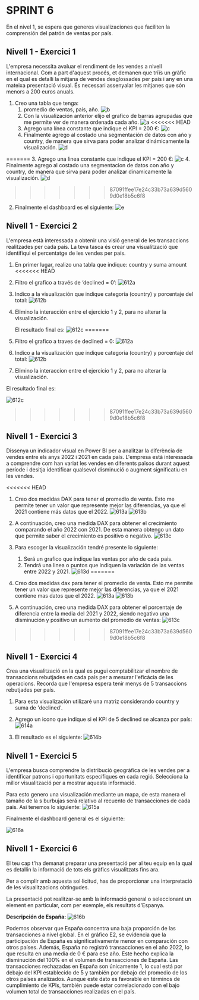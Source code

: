
# SPRINT 6

En el nivel 1, se espera que generes visualizaciones que faciliten la comprensión del patrón de ventas por país. 

## Nivell 1 -  Exercici 1

L'empresa necessita avaluar el rendiment de les vendes a nivell internacional. Com a part d'aquest procés, et demanen que triïs un gràfic en el qual es detalli la mitjana de vendes desglossades per país i any en una mateixa presentació visual. És necessari assenyalar les mitjanes que són menors a 200 euros anuals.

1. Creo una tabla que tenga:
    1. promedio de ventas, país, año.
   ![b](files_6/611b.png)
    2. Con la visualización anterior elijo el grafico de barras agrupadas que me permite ver de manera ordenada cada año. 
    ![a](files_6/611a.png)
<<<<<<< HEAD
    3. Agrego una línea constante que indique el KPI = 200 €:
    ![c](files_6/611c.png)
    4. Finalmente agrego al costado una segmentación de datos con año y country, de manera que sirva para poder analizar dinámicamente la visualización.
    ![d](files_6/611d.png)

=======
    3. Agrego una linea constante que indique el KPI = 200 €:
    ![c](files_6/611c.png)
    4. Finalmente agrego al costado una segmentacion de datos con año y country, de manera que sirva para poder analizar dinamicamente la visualización.
    ![d](files_6/611d.png)
   
>>>>>>> 87091ffee17e24c33b73a639d5609d0e18b5c6f8
2. Finalmente el dashboard es el siguiente:
![e](files_6/611e.png)

## Nivell 1 - Exercici 2

L'empresa està interessada a obtenir una visió general de les transaccions realitzades per cada país. La teva tasca és crear una visualització que identifiqui el percentatge de les vendes per país.

1. En primer lugar, realizo una tabla que indique: country y suma amount
<<<<<<< HEAD
2. Filtro el grafico a través de ‘declined = 0’:
   ![612a](files_6/612a.png)

3. Indico a la visualización que indique categoría (country) y porcentaje del total:
   ![612b](files_6/612b.png)

4. Elimino la interacción entre el ejercicio 1 y 2, para no alterar la visualización.  

   El resultado final es:
   ![612c](files_6/612c.png)
=======
2. Filtro el grafico a traves de declined = 0:
   ![612a](files_6/612a.png)

3. Indico a la visualización que indique categoria (country) y porcentaje del total:
   ![612b](files_6/612b.png)

4. Elimino la interaccion entre el ejercicio 1 y 2, para no alterar la visualización.  

El resultado final es:

 ![612c](files_6/612c.png)
>>>>>>> 87091ffee17e24c33b73a639d5609d0e18b5c6f8

## Nivell 1 - Exercici 3

Dissenya un indicador visual en Power BI per a analitzar la diferència de vendes entre els anys 2022 i 2021 en cada país. L'empresa està interessada a comprendre com han variat les vendes en diferents països durant aquest període i desitja identificar qualsevol disminució o augment significatiu en les vendes.

<<<<<<< HEAD
1. Creo dos medidas DAX para tener el promedio de venta. Esto me permite tener un valor que represente mejor las diferencias, ya que el 2021 contiene más datos que el 2022.
   ![613a](files_6/613a.png)
   ![613b](files_6/613b.png)

2. A continuación, creo una medida DAX para obtener el crecimiento comparando el año 2022 con 2021. De esta manera obtengo un dato que permite saber el crecimiento es positivo o negativo. 
   ![613c](files_6/613c.png)

3. Para escoger la visualización tendré presente lo siguiente:
   1. Será un grafico que indique las ventas por año de cada pais.
   2. Tendrá una linea o puntos que indiquen la variación de las ventas entre 2022 y 2021.
   ![613d](files_6/613d.png)
=======

1. Creo dos medidas dax para tener el promedio de venta. Esto me permite tener un valor que represente mejor las diferencias, ya que el 2021 contiene mas datos que el 2022.
   ![613a](files_6/613a.png)
   ![613b](files_6/613b.png)

2. A continuación, creo una medida DAX para obtener el porcentaje de diferencia entre la media del 2021 y 2022, siendo negativo una disminución y positivo un aumento del promedio de ventas:
   ![613c](files_6/613c.png)


>>>>>>> 87091ffee17e24c33b73a639d5609d0e18b5c6f8

## Nivell 1 - Exercici 4

Crea una visualització en la qual es pugui comptabilitzar el nombre de transaccions rebutjades en cada país per a mesurar l'eficàcia de les operacions. Recorda que l'empresa espera tenir menys de 5 transaccions rebutjades per país.

1. Para esta visualización utilizaré una matriz considerando country y suma de 'declined'. 

2. Agrego un icono que indique si el KPI de 5 declined se alcanza por país:
      ![614a](files_6/614b.png)

3. El resultado es el siguiente:
   ![614b](files_6/614a.png)

## Nivell 1 - Exercici 5

L'empresa busca comprendre la distribució geogràfica de les vendes per a identificar patrons i oportunitats específiques en cada regió. Selecciona la millor visualització per a mostrar aquesta informació.

Para esto genero una visualización mediante un mapa, de esta manera el tamaño de la s burbujas será relativo al recuento de transacciones de cada pais. Asi tenemos lo siguiente:
![615a](files_6/615a.png)

Finalmente el dashboard general es el siguiente: 

![616a](files_6/616a.png)

## Nivell 1 - Exercici 6

El teu cap t'ha demanat preparar una presentació per al teu equip en la qual es detallin la informació de tots els gràfics visualitzats fins ara. 

Per a complir amb aquesta sol·licitud, has de proporcionar una interpretació de les visualitzacions obtingudes. 

La presentació pot realitzar-se amb la informació general o seleccionant un element en particular, com per exemple, els resultats d'Espanya.

**Descripción de España:**
![616b](files_6/616b.png)

Podemos observar que España concentra una baja proporción de las transacciones a nivel global.
En el gráfico E2, se evidencia que la participación de España es significativamente menor en comparación con otros países. Además, España no registró transacciones en el año 2022, lo que resulta en una media de 0 € para ese año. Este hecho explica la disminución del 100% en el volumen de transacciones de España.
Las transacciones rechazadas en España son únicamente 1, lo cual está por debajo del KPI establecido de 5 y también por debajo del promedio de los otros países analizados. Aunque este dato es favorable en términos de cumplimiento de KPIs, también puede estar correlacionado con el bajo volumen total de transacciones realizadas en el país.

